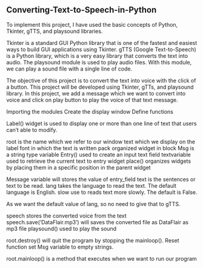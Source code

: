 ## Converting-Text-to-Speech-in-Python

To implement this project, I have used the basic concepts of Python, Tkinter, gTTS, and playsound libraries.

Tkinter is a standard GUI Python library that is one of the fastest and easiest ways to build GUI applications using Tkinter.
gTTS (Google Text-to-Speech) is a Python library, which is a very easy library that converts the text into audio.
The playsound module is used to play audio files. With this module, we can play a sound file with a single line of code.

The objective of this project is to convert the text into voice with the click of a button. This project will be developed using Tkinter, gTTs, and playsound library. In this project, we add a message which we want to convert into voice and click on play button to play the voice of that text message.

Importing the modules
Create the display window
Define functions

Label() widget is used to display one or more than one line of text that users can’t able to modify.

root is the name which we refer to our window
text which we display on the label
font in which the text is written
pack organized widget in block
Msg is a string type variable
Entry() used to create an input text field
textvariable used to retrieve the current text to entry widget
place() organizes widgets by placing them in a specific position in the parent widget

Message variable will stores the value of entry_field
text is the sentences or text to be read.
lang takes the language to read the text. The default language is English.
slow use to reads text more slowly. The default is False.

As we want the default value of lang, so no need to give that to gTTS.

speech stores the converted voice from the text
speech.save(‘DataFlair.mp3’) will saves the converted file as DataFlair as mp3 file
playsound() used to play the sound

root.destroy() will quit the program by stopping the mainloop().
Reset function set Msg variable to empty strings.

root.mainloop() is a method that executes when we want to run our program
